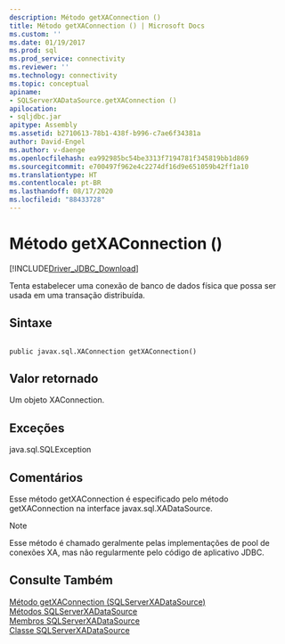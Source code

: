 ```yaml
---
description: Método getXAConnection ()
title: Método getXAConnection () | Microsoft Docs
ms.custom: ''
ms.date: 01/19/2017
ms.prod: sql
ms.prod_service: connectivity
ms.reviewer: ''
ms.technology: connectivity
ms.topic: conceptual
apiname:
- SQLServerXADataSource.getXAConnection ()
apilocation:
- sqljdbc.jar
apitype: Assembly
ms.assetid: b2710613-78b1-438f-b996-c7ae6f34381a
author: David-Engel
ms.author: v-daenge
ms.openlocfilehash: ea992985bc54be3313f7194781f345819bb1d869
ms.sourcegitcommit: e700497f962e4c2274df16d9e651059b42ff1a10
ms.translationtype: HT
ms.contentlocale: pt-BR
ms.lasthandoff: 08/17/2020
ms.locfileid: "88433728"
---
```

# <a name="getxaconnection-method-"></a>Método getXAConnection ()
[!INCLUDE[Driver_JDBC_Download](../../../includes/driver_jdbc_download.md)]

  Tenta estabelecer uma conexão de banco de dados física que possa ser usada em uma transação distribuída.  
  
## <a name="syntax"></a>Sintaxe  
  
```  
  
public javax.sql.XAConnection getXAConnection()  
```  
  
## <a name="return-value"></a>Valor retornado  
 Um objeto XAConnection.  
  
## <a name="exceptions"></a>Exceções  
 java.sql.SQLException  
  
## <a name="remarks"></a>Comentários  
 Esse método getXAConnection é especificado pelo método getXAConnection na interface javax.sql.XADataSource.  
  
> [!NOTE]  
>  Esse método é chamado geralmente pelas implementações de pool de conexões XA, mas não regularmente pelo código de aplicativo JDBC.  
  
## <a name="see-also"></a>Consulte Também  
 [Método getXAConnection &#40;SQLServerXADataSource&#41;](../../../connect/jdbc/reference/getxaconnection-method-sqlserverxadatasource.md)   
 [Métodos SQLServerXADataSource](../../../connect/jdbc/reference/sqlserverxadatasource-methods.md)   
 [Membros SQLServerXADataSource](../../../connect/jdbc/reference/sqlserverxadatasource-members.md)   
 [Classe SQLServerXADataSource](../../../connect/jdbc/reference/sqlserverxadatasource-class.md)  
  
  
